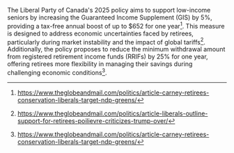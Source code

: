 The Liberal Party of Canada's 2025 policy aims to support low-income seniors by increasing the Guaranteed Income Supplement (GIS) by 5%, providing a tax-free annual boost of up to $652 for one year[^1]. This measure is designed to address economic uncertainties faced by retirees, particularly during market instability and the impact of global tariffs[^2]. Additionally, the policy proposes to reduce the minimum withdrawal amount from registered retirement income funds (RRIFs) by 25% for one year, offering retirees more flexibility in managing their savings during challenging economic conditions[^3].

[^1]: https://www.theglobeandmail.com/politics/article-carney-retirees-conservation-liberals-target-ndp-greens/
[^2]: https://www.theglobeandmail.com/politics/article-liberals-outline-support-for-retirees-poilievre-criticizes-trump-over/
[^3]: https://www.theglobeandmail.com/politics/article-carney-retirees-conservation-liberals-target-ndp-greens/
